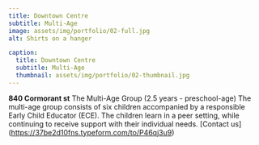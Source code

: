 ```yaml
---
title: Downtown Centre
subtitle: Multi-Age
image: assets/img/portfolio/02-full.jpg
alt: Shirts on a hanger

caption:
  title: Downtown Centre
  subtitle: Multi-Age
  thumbnail: assets/img/portfolio/02-thumbnail.jpg
---
```

**840 Cormorant st**
The Multi-Age Group (2.5 years - preschool-age) The multi-age group consists of six children accompanied by a responsible Early Child Educator (ECE). The children learn in a peer setting, while continuing to receive support with their individual needs.
[Contact us] (https://37be2d10fns.typeform.com/to/P46qj3u9)